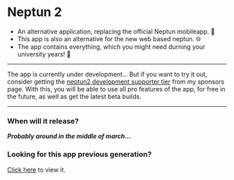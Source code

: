 # Neptun 2
- An alternative application, replacing the official Neptun mobileapp. 📱
- This app is also an alternative for the new web based neptun. 🌐
- The app contains everything, which you might need durning your university years! 🥳

---
The app is currently under development...
But if you want to try it out, consider getting the [neptun2 development supporter tier](https://github.com/sponsors/domedav/sponsorships?sponsor=domedav&tier_id=445898) from my sponsors page.
With this, you will be able to use all pro features of the app, for free in the future, as well as get the latest beta builds.

---
### When will it release?
***Probably around in the middle of march...***


### Looking for this app previous generation?
[Click here](https://github.com/domedav/Neptun-2) to view it.
